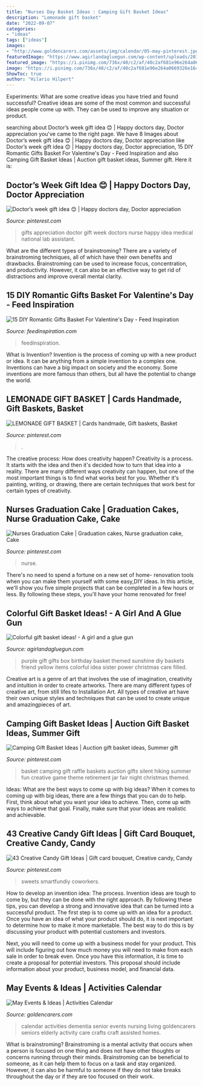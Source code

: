 ```yaml
---
title: "Nurses Day Basket Ideas : Camping Gift Basket Ideas"
description: "Lemonade gift basket"
date: "2022-09-07"
categories:
- "ideas"
tags: ["ideas"]
images:
- "http://www.goldencarers.com/assets/img/calendar/05-may-pinterest.jpg"
featuredImage: "https://www.agirlandagluegun.com/wp-content/uploads/2016/01/1394c3fc9e9f496b9344db06ce7d751a.jpg"
featured_image: "https://i.pinimg.com/736x/40/c2/af/40c2af681e96e264a0669326e164abd4.jpg"
image: "https://i.pinimg.com/736x/40/c2/af/40c2af681e96e264a0669326e164abd4.jpg"
ShowToc: true
author: "Hilario Hilpert"
---
```



Experiments: What are some creative ideas you have tried and found successful?
Creative ideas are some of the most common and successful ideas people come up with. They can be used to improve any situation or product.

	

		
searching about Doctor’s week gift idea 😊 | Happy doctors day, Doctor appreciation you've came to the right page. We have 8 Images about Doctor’s week gift idea 😊 | Happy doctors day, Doctor appreciation like Doctor’s week gift idea 😊 | Happy doctors day, Doctor appreciation, 15 DIY Romantic Gifts Basket For Valentine&#039;s Day - Feed Inspiration and also Camping Gift Basket Ideas | Auction gift basket ideas, Summer gift. Here it is:
		
    
## Doctor’s Week Gift Idea 😊 | Happy Doctors Day, Doctor Appreciation

<img loading=lazy src="https://i.pinimg.com/736x/71/20/76/712076cd4d1d3dc7db67909123aa3229.jpg" onerror="this.onerror=null;this.src='https://tse3.mm.bing.net/th?id=OIP.C4c5nJCs0gLkfY6-XQLqqQHaJ3&amp;pid=15.1';" alt="Doctor’s week gift idea 😊 | Happy doctors day, Doctor appreciation">

_Source: pinterest.com_

>gifts appreciation doctor gift week doctors nurse happy idea medical national lab assistant. 

	

What are the different types of brainstroming?
There are a variety of brainstroming techniques, all of which have their own benefits and drawbacks. Brainstroming can be used to increase focus, concentration, and productivity. However, it can also be an effective way to get rid of distractions and improve overall mental clarity.

    
## 15 DIY Romantic Gifts Basket For Valentine&#039;s Day - Feed Inspiration

<img loading=lazy src="https://www.feedinspiration.com/wp-content/uploads/2017/01/Romantic-Valentines-Day-Gifts-for-Him.jpg" onerror="this.onerror=null;this.src='https://tse3.mm.bing.net/th?id=OIP.hfXVpLIR0k6h4_TtaSB1-wHaLH&amp;pid=15.1';" alt="15 DIY Romantic Gifts Basket For Valentine&#039;s Day - Feed Inspiration">

_Source: feedinspiration.com_

>feedinspiration. 

	

What is Invention?
Invention is the process of coming up with a new product or idea. It can be anything from a simple invention to a complex one. Inventions can have a big impact on society and the economy. Some inventions are more famous than others, but all have the potential to change the world.

    
## LEMONADE GIFT BASKET | Cards Handmade, Gift Baskets, Basket

<img loading=lazy src="https://i.pinimg.com/736x/31/42/f6/3142f61793944489e12ca8c5d297784d.jpg" onerror="this.onerror=null;this.src='https://tse3.mm.bing.net/th?id=OIP.xZ-2K-6HbGEEVarojnCFWgHaJ3&amp;pid=15.1';" alt="LEMONADE GIFT BASKET | Cards handmade, Gift baskets, Basket">

_Source: pinterest.com_

>. 

	

The creative process: How does creativity happen?
Creativity is a process. It starts with the idea and then it's decided how to turn that idea into a reality. There are many different ways creativity can happen, but one of the most important things is to find what works best for you. Whether it's painting, writing, or drawing, there are certain techniques that work best for certain types of creativity.

    
## Nurses Graduation Cake | Graduation Cakes, Nurse Graduation Cake, Cake

<img loading=lazy src="https://i.pinimg.com/736x/40/c2/af/40c2af681e96e264a0669326e164abd4.jpg" onerror="this.onerror=null;this.src='https://tse1.mm.bing.net/th?id=OIP.P1a9EIIauhiGVOvJMHWIEQHaJ4&amp;pid=15.1';" alt="Nurses Graduation Cake | Graduation cakes, Nurse graduation cake, Cake">

_Source: pinterest.com_

>nurse. 

	

There's no need to spend a fortune on a new set of home- renovation tools when you can make them yourself with some easy,DIY ideas. In this article, we'll show you five simple projects that can be completed in a few hours or less. By following these steps, you'll have your home renovated for free!

    
## Colorful Gift Basket Ideas! - A Girl And A Glue Gun

<img loading=lazy src="https://www.agirlandagluegun.com/wp-content/uploads/2016/01/1394c3fc9e9f496b9344db06ce7d751a.jpg" onerror="this.onerror=null;this.src='https://tse4.mm.bing.net/th?id=OIP.fA9hn_3bSJ9lKmd4mu4GvwHaJ6&amp;pid=15.1';" alt="Colorful gift basket ideas! - A girl and a glue gun">

_Source: agirlandagluegun.com_

>purple gift gifts box birthday basket themed sunshine diy baskets friend yellow items colorful idea sister power christmas care filled. 

	

Creative art is a genre of art that involves the use of imagination, creativity and intuition in order to create artworks. There are many different types of creative art, from still lifes to Installation Art. All types of creative art have their own unique styles and techniques that can be used to create unique and amazingpieces of art.

    
## Camping Gift Basket Ideas | Auction Gift Basket Ideas, Summer Gift

<img loading=lazy src="https://i.pinimg.com/736x/3d/81/79/3d8179bd49917544061cec7b91bb5376.jpg" onerror="this.onerror=null;this.src='https://tse3.mm.bing.net/th?id=OIP.eH_45bS4ifSTI3XhROEilAHaJ7&amp;pid=15.1';" alt="Camping Gift Basket Ideas | Auction gift basket ideas, Summer gift">

_Source: pinterest.com_

>basket camping gift raffle baskets auction gifts silent hiking summer fun creative game theme retirement jar fair night christmas themed. 

	

Ideas: What are the best ways to come up with big ideas?
When it comes to coming up with big ideas, there are a few things that you can do to help. First, think about what you want your idea to achieve. Then, come up with ways to achieve that goal. Finally, make sure that your ideas are realistic and achievable.

    
## 43 Creative Candy Gift Ideas | Gift Card Bouquet, Creative Candy, Candy

<img loading=lazy src="https://i.pinimg.com/736x/1a/a9/b2/1aa9b2a46eece8d08015cec7d56870f9.jpg" onerror="this.onerror=null;this.src='https://tse2.mm.bing.net/th?id=OIP.qB_dmhY2KJIkMa-cSFYhMgHaKk&amp;pid=15.1';" alt="43 Creative Candy Gift Ideas | Gift card bouquet, Creative candy, Candy">

_Source: pinterest.com_

>sweets smartfundiy coworkers. 

	

How to develop an invention idea: The process.
Invention ideas are tough to come by, but they can be done with the right approach. By following these tips, you can develop a strong and innovative idea that can be turned into a successful product.
The first step is to come up with an idea for a product. Once you have an idea of what your product should do, it is next important to determine how to make it more marketable. The best way to do this is by discussing your product with potential customers and investors.

Next, you will need to come up with a business model for your product. This will include figuring out how much money you will need to make from each sale in order to break even. Once you have this information, it is time to create a proposal for potential investors. This proposal should include information about your product, business model, and financial data.

    
## May Events &amp; Ideas | Activities Calendar

<img loading=lazy src="http://www.goldencarers.com/assets/img/calendar/05-may-pinterest.jpg" onerror="this.onerror=null;this.src='https://tse2.mm.bing.net/th?id=OIP.QLRDOUHVHEYeE8oXqDh6fgHaMP&amp;pid=15.1';" alt="May Events &amp; Ideas | Activities Calendar">

_Source: goldencarers.com_

>calendar activities dementia senior events nursing living goldencarers seniors elderly activity care crafts craft assisted homes. 

	

What is brainstroming?
Brainstroming is a mental activity that occurs when a person is focused on one thing and does not have other thoughts or concerns running through their minds. Brainstroming can be beneficial to someone, as it can help them to focus on a task and stay organized. However, it can also be harmful to someone if they do not take breaks throughout the day or if they are too focused on their work.

